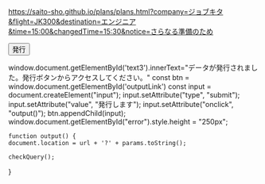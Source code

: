 https://saito-sho.github.io/plans/plans.html?company=ジョブキタ&flight=JK300&destination=エンジニア&time=15:00&changedTime=15:30&notice=さらなる準備のため


 <input type="submit" value="発行" id="output" onclick="textInput()">

window.document.getElementById('text3').innerText="データが発行されました。発行ボタンからアクセスしてください。"
const btn = window.document.getElementById('outputLink')
    const input = document.createElement("input");
    input.setAttribute("type", "submit");
    input.setAttribute("value", "発行します");
    input.setAttribute("onclick", "output()");
    btn.appendChild(input);
    window.document.getElementById("error").style.height = "250px";

    function output() {
    document.location = url + '?' + params.toString();

    checkQuery();
}